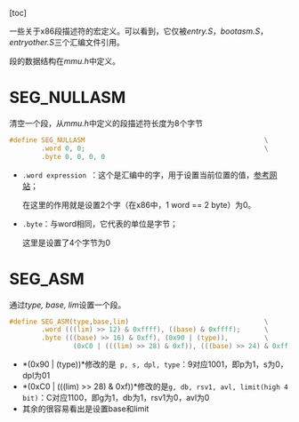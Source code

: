 [toc]

一些关于x86段描述符的宏定义。可以看到，它仅被*entry.S*，*bootasm.S*，*entryother.S*三个汇编文件引用。

段的数据结构在*mmu.h*中定义。



# SEG_NULLASM

清空一个段，从*mmu.h*中定义的段描述符长度为8个字节

```c
#define SEG_NULLASM                                             \
        .word 0, 0;                                             \
        .byte 0, 0, 0, 0
```

* `.word expression `：这个是汇编中的字，用于设置当前位置的值，[参考网站](https://blog.csdn.net/qq_40897531/article/details/106335620)；

  在这里的作用就是设置2个字（在x86中，1 word == 2 byte）为0。

* `.byte`：与word相同，它代表的单位是字节；

  这里是设置了4个字节为0



# SEG_ASM

通过*type, base, lim*设置一个段。

```c
#define SEG_ASM(type,base,lim)                                  \
        .word (((lim) >> 12) & 0xffff), ((base) & 0xffff);      \
        .byte (((base) >> 16) & 0xff), (0x90 | (type)),         \
                (0xC0 | (((lim) >> 28) & 0xf)), (((base) >> 24) & 0xff)
```

* *(0x90 | (type))*修改的是` p, s, dpl, type`：9对应1001，即p为1，s为0，dpl为01
* *(0xC0 | (((lim) >> 28) & 0xf))*修改的是`g, db, rsv1, avl, limit(high 4 bit)`：C对应1100，即g为1，db为1，rsv1为0，avl为0
* 其余的很容易看出是设置base和limit